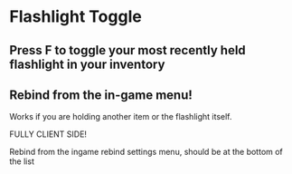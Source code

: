 
# Flashlight Toggle

## Press F to toggle your most recently held flashlight in your inventory

## Rebind from the in-game menu! 

Works if you are holding another item or the flashlight itself.

FULLY CLIENT SIDE!

Rebind from the ingame rebind settings menu, should be at the bottom of the list
